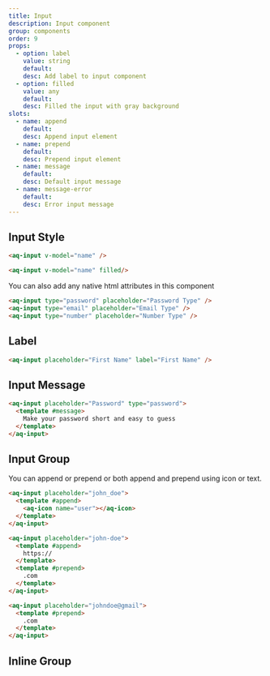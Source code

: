 ```yaml
---
title: Input
description: Input component
group: components
order: 9
props:
  - option: label
    value: string
    default:
    desc: Add label to input component
  - option: filled
    value: any
    default:
    desc: Filled the input with gray background
slots:
  - name: append
    default:
    desc: Append input element
  - name: prepend
    default:
    desc: Prepend input element
  - name: message
    default:
    desc: Default input message
  - name: message-error
    default:
    desc: Error input message
---
```


## Input Style

<example-input placeholder="Standard Input"></example-input>

<aq-card body>
  <aq-input placeholder="Filled Input" filled></aq-input>
</aq-card>

```html
<aq-input v-model="name" />

<aq-input v-model="name" filled/>
```

You can also add any native html attributes in this component

<aq-input type="password" placeholder="Password Type"></aq-input>
<aq-input type="email" placeholder="Email Type"></aq-input>
<aq-input type="number" placeholder="Number Type"></aq-input>

```html
<aq-input type="password" placeholder="Password Type" />
<aq-input type="email" placeholder="Email Type" />
<aq-input type="number" placeholder="Number Type" />
```

## Label
<aq-input placeholder="First Name" label="First Name"></aq-input>

```html
<aq-input placeholder="First Name" label="First Name" />
```

## Input Message
<example-input section="message" ></example-input>

```html
<aq-input placeholder="Password" type="password">
  <template #message>
    Make your password short and easy to guess
  </template>
</aq-input>
```

## Input Group

You can append or prepend or both append and prepend using icon or text.

<example-input section="group" placeholder="john_doe" slot-position="append"></example-input>
<example-input section="group" placeholder="johndoe@gmail" slot-position="prepend"></example-input>
<example-input section="group" placeholder="john-doe" slot-position="both"></example-input>

```html
<aq-input placeholder="john_doe">
  <template #append>
    <aq-icon name="user"></aq-icon>
  </template>
</aq-input>

<aq-input placeholder="john-doe">
  <template #append>
    https://
  </template>
  <template #prepend>
    .com
  </template>
</aq-input>

<aq-input placeholder="johndoe@gmail">
  <template #prepend>
    .com
  </template>
</aq-input>
```

## Inline Group